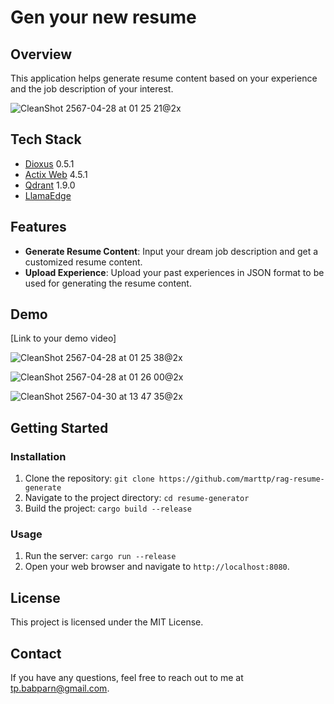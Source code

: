 # Gen your new resume

## Overview
This application helps generate resume content based on your experience and the job description of your interest.

![CleanShot 2567-04-28 at 01 25 21@2x](https://github.com/marttp/rag-resume-generate/assets/34801905/b04e820e-68a5-4c15-b93c-c43aad035fe6)

## Tech Stack
- [Dioxus](https://dioxuslabs.com/) 0.5.1
- [Actix Web](https://actix.rs/) 4.5.1
- [Qdrant](https://qdrant.tech/) 1.9.0
- [LlamaEdge](https://github.com/LlamaEdge/LlamaEdge)

## Features
- **Generate Resume Content**: Input your dream job description and get a customized resume content.
- **Upload Experience**: Upload your past experiences in JSON format to be used for generating the resume content.


## Demo
[Link to your demo video]

![CleanShot 2567-04-28 at 01 25 38@2x](https://github.com/marttp/rag-resume-generate/assets/34801905/eb8564e7-d3dc-46ac-a8d5-ca8745e2102b)

![CleanShot 2567-04-28 at 01 26 00@2x](https://github.com/marttp/rag-resume-generate/assets/34801905/3e222f35-80da-4b7a-ae17-d517545ed31c)

![CleanShot 2567-04-30 at 13 47 35@2x](https://github.com/marttp/rag-resume-generate/assets/34801905/f82b17db-a380-4d19-ba9b-42f28c393b88)

## Getting Started

### Installation
1. Clone the repository: `git clone https://github.com/marttp/rag-resume-generate`
2. Navigate to the project directory: `cd resume-generator`
3. Build the project: `cargo build --release`

### Usage
1. Run the server: `cargo run --release`
2. Open your web browser and navigate to `http://localhost:8080`.

## License
This project is licensed under the MIT License.

## Contact
If you have any questions, feel free to reach out to me at tp.babparn@gmail.com.
